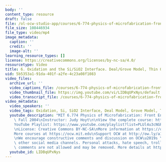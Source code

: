 ```yaml
---
body: ''
content_type: resource
draft: false
file: /ol-ocw-studio-app/courses/6-774-physics-of-microfabrication-front-end-processing-fall-2004/mit6_774f04_lec06_360p_16_9.mp4
file_size: 108446934
file_type: video/mp4
image_metadata:
  caption: ''
  credit: ''
  image-alt: ''
learning_resource_types: []
license: https://creativecommons.org/licenses/by-nc-sa/4.0/
resourcetype: Video
title: 6. Oxidation and the Si/SiO2 Interface. Deal/Grove Model, Thin Oxide Models
uid: 5b5353a1-91da-401f-a2fe-4c23a08f1083
video_files:
  archive_url: ''
  video_captions_file: /courses/6-774-physics-of-microfabrication-front-end-processing-fall-2004/1A13piOIKUnE98sIA6U6hTYxikIBbXgxG_transcript.webvtt
  video_thumbnail_file: https://img.youtube.com/vi/LIDBqUPxNys/default.jpg
  video_transcript_file: /courses/6-774-physics-of-microfabrication-front-end-processing-fall-2004/1A13piOIKUnE98sIA6U6hTYxikIBbXgxG_transcript.pdf
video_metadata:
  video_speakers: ''
  video_tags: Oxidation, Si, SiO2 Interface, Deal Model, Grove Model, Thin Oxide
  youtube_description: "MIT 6.774 Physics of Microfabrication: Front End Processing,\
    \ Fall 2004\nInstructor: Judy Hoyt\n\nView the complete course: https://ocw.mit.edu/courses/6-774-physics-of-microfabrication-front-end-processing-fall-2004/\n\
    YouTube Playlist: https://www.youtube.com/playlist?list=PLUl4u3cNGP61IMhYaHL_x-RzNUIDJD9XK\n\
    \nLicense: Creative Commons BY-NC-SA\nMore information at https://ocw.mit.edu/terms\n\
    More courses at https://ocw.mit.edu\nSupport OCW at http://ow.ly/a1If50zVRlQ\n\
    \nWe encourage constructive comments and discussion on OCW\u2019s YouTube and\
    \ other social media channels. Personal attacks, hate speech, trolling, and inappropriate\
    \ comments are not allowed and may be removed. More details at https://ocw.mit.edu/comments."
  youtube_id: LIDBqUPxNys
---
```

